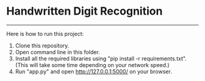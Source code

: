 # Handwritten Digit Recognition
<hr>
<section>
  Here is how to run this project:
  <ol>
    <li>
      Clone this repository.
    </li>
    <li>
      Open command line in this folder.
    </li>
    <li>
      Install all the required libraries using "pip install -r requirements.txt". (This will take some time depending on your network speed.)
    </li>
    <li>
      Run "app.py" and open <a href="http://127.0.0.1:5000/">http://127.0.0.1:5000/</a> on your browser.
    </li>
  </ol>
</section>
